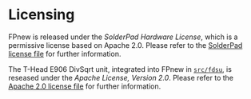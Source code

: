 # Licensing

FPnew is released under the *SolderPad Hardware License*, which is a permissive license based on Apache 2.0. Please refer to the [SolderPad license file](LICENSE.solderpad) for further information.

The T-Head E906 DivSqrt unit, integrated into FPnew in [`src/fdsu`](src/fdsu), is reseased under the *Apache License, Version 2.0*. Please refer to the [Apache 2.0 license file](LICENSE.apache) for further information.
